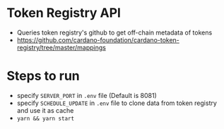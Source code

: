 # Token Registry API

- Queries token registry's github to get off-chain metadata of tokens
- https://github.com/cardano-foundation/cardano-token-registry/tree/master/mappings

# Steps to run

- specify `SERVER_PORT` in `.env` file (Default is 8081)
- specify `SCHEDULE_UPDATE` in `.env` file to clone data from token registry and use it as cache 
- `yarn && yarn start`
